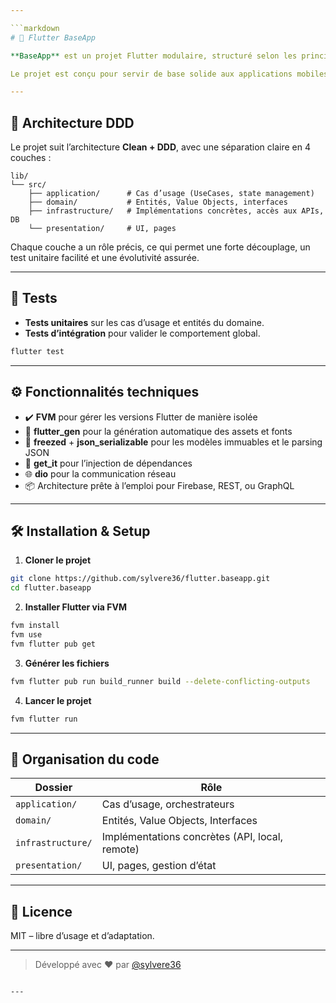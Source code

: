 ```yaml
---

```markdown
# 🚀 Flutter BaseApp

**BaseApp** est un projet Flutter modulaire, structuré selon les principes du **Domain-Driven Design (DDD)**, intégrant **FVM**, **flutter_gen**, ainsi qu’une organisation rigoureuse du code basée sur `lib/src`.

Le projet est conçu pour servir de base solide aux applications mobiles et multiplateformes en Flutter, avec un focus sur la maintenabilité, la lisibilité et les bonnes pratiques.

---
```


## 🧱 Architecture DDD

Le projet suit l’architecture **Clean + DDD**, avec une séparation claire en 4 couches :

```
lib/
└── src/
    ├── application/      # Cas d’usage (UseCases, state management)
    ├── domain/           # Entités, Value Objects, interfaces
    ├── infrastructure/   # Implémentations concrètes, accès aux APIs, DB
    └── presentation/     # UI, pages
```

Chaque couche a un rôle précis, ce qui permet une forte découplage, un test unitaire facilité et une évolutivité assurée.

---

## 🧪 Tests

- **Tests unitaires** sur les cas d’usage et entités du domaine.
- **Tests d’intégration** pour valider le comportement global.

```bash
flutter test
```

---

## ⚙️ Fonctionnalités techniques

- ✔️ **FVM** pour gérer les versions Flutter de manière isolée
- 🎯 **flutter_gen** pour la génération automatique des assets et fonts
- 🔁 **freezed** + **json_serializable** pour les modèles immuables et le parsing JSON
- 🔗 **get_it** pour l’injection de dépendances
- 🌐 **dio** pour la communication réseau
- 📦 Architecture prête à l’emploi pour Firebase, REST, ou GraphQL

---

## 🛠️ Installation & Setup

1. **Cloner le projet**
```bash
git clone https://github.com/sylvere36/flutter.baseapp.git
cd flutter.baseapp
```

2. **Installer Flutter via FVM**
```bash
fvm install
fvm use
fvm flutter pub get
```

3. **Générer les fichiers**
```bash
fvm flutter pub run build_runner build --delete-conflicting-outputs
```

4. **Lancer le projet**
```bash
fvm flutter run
```

---

## 📁 Organisation du code

| Dossier             | Rôle |
|---------------------|------|
| `application/`      | Cas d’usage, orchestrateurs |
| `domain/`           | Entités, Value Objects, Interfaces |
| `infrastructure/`   | Implémentations concrètes (API, local, remote) |
| `presentation/`     | UI, pages, gestion d’état |

---

## 📄 Licence

MIT – libre d’usage et d’adaptation.

---

> Développé avec ❤️ par [@sylvere36](https://github.com/sylvere36)
```

---

